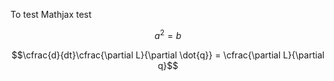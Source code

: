 To test Mathjax
test

$$ a^2 = b $$


$$\cfrac{d}{dt}\cfrac{\partial L}{\partial \dot{q}} = \cfrac{\partial L}{\partial q}$$


